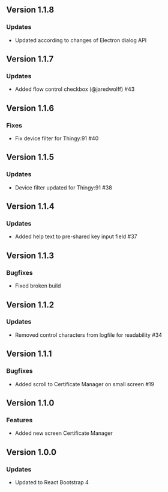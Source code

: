 ## Version 1.1.8
### Updates
- Updated according to changes of Electron dialog API

## Version 1.1.7
### Updates
- Added flow control checkbox (@jaredwolff) #43

## Version 1.1.6
### Fixes
- Fix device filter for Thingy:91 #40

## Version 1.1.5
### Updates
- Device filter updated for Thingy:91 #38

## Version 1.1.4
### Updates
- Added help text to pre-shared key input field #37

## Version 1.1.3
### Bugfixes
- Fixed broken build

## Version 1.1.2
### Updates
- Removed control characters from logfile for readability #34

## Version  1.1.1
### Bugfixes
- Added scroll to Certificate Manager on small screen #19

## Version  1.1.0
### Features
- Added new screen Certificate Manager

## Version  1.0.0
### Updates
- Updated to React Bootstrap 4
